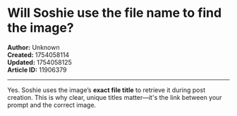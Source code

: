 # Will Soshie use the file name to find the image?

**Author:** Unknown  
**Created:** 1754058114  
**Updated:** 1754058125  
**Article ID:** 11906379  

---

Yes. Soshie uses the image’s **exact file title** to retrieve it during post creation. This is why clear, unique titles matter—it's the link between your prompt and the correct image.
